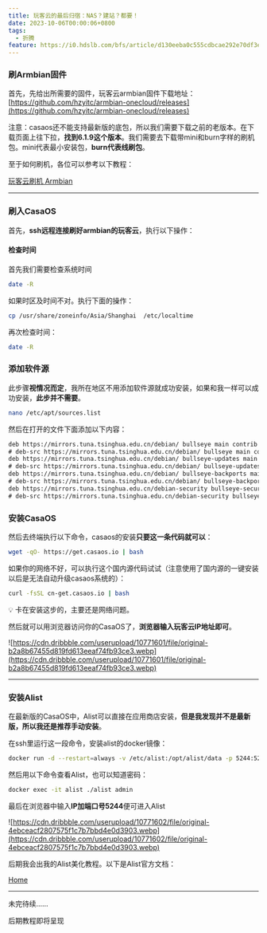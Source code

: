 ```yaml
---
title: 玩客云的最后归宿：NAS？建站？都要！
date: 2023-10-06T00:00:06+0800
tags:
  - 折腾
feature: https://i0.hdslb.com/bfs/article/d130eeba0c555cdbcae292e70df3e505514080334.jpg
---
```

### 刷Armbian固件

首先，先给出所需要的固件，玩客云armbian固件下载地址：[https://github.com/hzyitc/armbian-onecloud/releases](https://github.com/hzyitc/armbian-onecloud/releases)

注意：casaos还不能支持最新版的底包，所以我们需要下载之前的老版本。在下载页面上往下拉，**找到6.1.9这个版本**。我们需要去下载带mini和burn字样的刷机包。mini代表最小安装包，**burn代表线刷包**。

至于如何刷机，各位可以参考以下教程：

[玩客云刷机 Armbian](https://zhuanlan.zhihu.com/p/593474799)

---

### 刷入CasaOS

首先，**ssh远程连接刷好armbian的玩客云**，执行以下操作：

#### 检查时间

首先我们需要检查系统时间

```bash
date -R
```

如果时区及时间不对。执行下面的操作：

```bash
cp /usr/share/zoneinfo/Asia/Shanghai  /etc/localtime
```

再次检查时间：

```bash
date -R
```

### 添加软件源

此步骤**视情况而定**，我所在地区不用添加软件源就成功安装，如果和我一样可以成功安装，**此步并不需要**。

```bash
nano /etc/apt/sources.list
```

然后在打开的文件下面添加以下内容：

```xml
deb https://mirrors.tuna.tsinghua.edu.cn/debian/ bullseye main contrib non-free
# deb-src https://mirrors.tuna.tsinghua.edu.cn/debian/ bullseye main contrib non-free
deb https://mirrors.tuna.tsinghua.edu.cn/debian/ bullseye-updates main contrib non-free
# deb-src https://mirrors.tuna.tsinghua.edu.cn/debian/ bullseye-updates main contrib non-free
deb https://mirrors.tuna.tsinghua.edu.cn/debian/ bullseye-backports main contrib non-free
# deb-src https://mirrors.tuna.tsinghua.edu.cn/debian/ bullseye-backports main contrib non-free
deb https://mirrors.tuna.tsinghua.edu.cn/debian-security bullseye-security main contrib non-free
# deb-src https://mirrors.tuna.tsinghua.edu.cn/debian-security bullseye-security main contrib non-free
```

### 安装CasaOS

然后去终端执行以下命令，casaos的安装**只要这一条代码就可以**：

```bash
wget -qO- https://get.casaos.io | bash
```

如果你的网络不好，可以执行这个国内源代码试试（注意使用了国内源的一键安装以后是无法自动升级casaos系统的）：

```bash
curl -fsSL cn-get.casaos.io | bash
```

<aside>
💡 卡在安装这步的，主要还是网络问题。

</aside>

然后就可以用浏览器访问你的CasaOS了，**浏览器输入玩客云IP地址即可**。

![https://cdn.dribbble.com/userupload/10771601/file/original-b2a8b67455d819fd613eeaf74fb93ce3.webp](https://cdn.dribbble.com/userupload/10771601/file/original-b2a8b67455d819fd613eeaf74fb93ce3.webp)

---

### 安装Alist

在最新版的CasaOS中，Alist可以直接在应用商店安装，**但是我发现并不是最新版，所以我还是推荐手动安装**。

在ssh里运行这一段命令，安装alist的docker镜像：

```bash
docker run -d --restart=always -v /etc/alist:/opt/alist/data -p 5244:5244 -e PUID=0 -e PGID=0 -e UMASK=022 --name="alist" xhofe/alist:latest
```

然后用以下命令查看Alist，也可以知道密码：

```bash
docker exec -it alist ./alist admin
```

最后在浏览器中输入**IP加端口号5244**便可进入Alist

![https://cdn.dribbble.com/userupload/10771602/file/original-4ebceacf2807575f1c7b7bbd4e0d3903.webp](https://cdn.dribbble.com/userupload/10771602/file/original-4ebceacf2807575f1c7b7bbd4e0d3903.webp)

后期我会出我的Alist美化教程。以下是Alist官方文档：

[Home](https://alist.nn.ci/zh/)

---

未完待续……

后期教程即将呈现